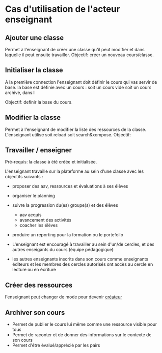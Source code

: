 
# Cas d'utilisation de l'acteur enseignant 

## Ajouter une classe

Permet à l'enseignant de créer une classe qu'il peut modifier et dans laquelle il peut ensuite travailler.
Objectif: créer un nouveau cours/classe. 

## Initialiser la classe  

A la première connection l'enseignant doit définir le cours qui vas servir de base.
la base est définie avec un cours : soit un cours vide soit un cours archivé, dans l

Objectif: definir la base du cours.

## Modifier la classe 

Permet à l'enseignant de modifier la liste des ressources de la classe.
L'enseignant utilise soit reload soit search&xompose.
Objectif: 

## Travailler / enseigner 

Pré-requis: la classe à été créée et initialisée.

L'enseignant travaille sur la plateforme au sein d'une classe avec les objectifs suivants :
- proposer des aav, ressources et évaluations à ses élèves
- organiser le planning 
- suivre la progression du(es) groupe(s) et des élèves
  - aav acquis 
  - avancement des activités
  - coacher les élèves
- produire un reporting pour la formation ou le portefolio

- L'enseignant est encouragé à travailler au sein d'un/de cercles, et des autres enseigants du cours (équipe pédagogique)
- les autres enseignants inscrits dans son cours comme enseignants éditeurs et les membres des cercles autorisés ont accès au cercle en lecture ou en écriture



## Créer des ressources 

l'enseignant peut changer de mode pour devenir [créateur](https://github.com/PremierLangage/plconception/blob/master/conception/acteurs/createur.md)

## Archiver son cours

- Permet de publier le cours lui même comme une ressource visible pour tous
- Permet de raconter et de donner des informations sur le contexte de son cours
- Permet d'être évalué/apprécié par les pairs 


